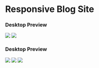 # Responsive Blog Site

<div style={{display:'flex',flex-direction:'column',gap:'30px'}}>
  <h3>Desktop Preview</h3>
  <img src='Preview_Images/Desktop1.PNG' />
  <img src='Preview_Images/Desktop2.PNG' />
</div>
<div style={{display:'flex',margin-top:'40px',flex-direction:'column',gap:'30px'}}>
  <h3>Desktop Preview</h3>
  <img src='Preview_Images/Mobile1.PNG' />
  <img src='Preview_Images/Mobile2.PNG' />
  <img src='Preview_Images/Mobile3.PNG' />
</div>
